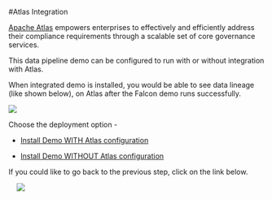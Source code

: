 #Atlas Integration

[Apache Atlas](http://www.hortonworks.com/hadoop/atlas) empowers enterprises to effectively and efficiently address their compliance requirements through a scalable set of core governance services.

This data pipeline demo can be configured to run with or without integration with Atlas. 

When integrated demo is installed, you would be able to see data lineage (like shown below), on Atlas after the Falcon demo runs successfully. 

<img src="https://raw.githubusercontent.com/sainib/hadoop-data-pipeline/master/READMEs/imgs/lineage.png">

Choose the deployment option - 

* [Install Demo WITH Atlas configuration](https://github.com/sainib/hadoop-data-pipeline/blob/master/READMEs/4_ENABLE_ATLAS.md)

* [Install Demo WITHOUT Atlas configuration](https://github.com/sainib/hadoop-data-pipeline/blob/master/READMEs/5_INSTALL_OPTIONS.md)


If you could like to go back to the previous step, click on the link below. 

&nbsp;&nbsp;&nbsp;&nbsp;[<img src="https://raw.githubusercontent.com/sainib/hadoop-data-pipeline/master/READMEs/imgs/prev.jpg">](https://github.com/sainib/hadoop-data-pipeline/blob/master/READMEs/2_DEMO_CODE.md)